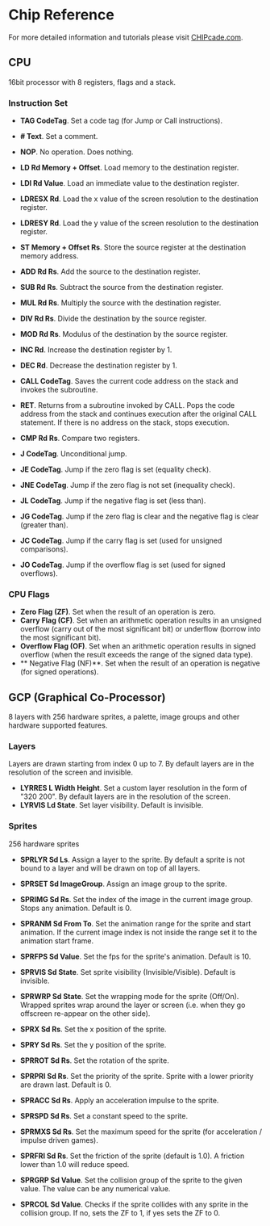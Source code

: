 # Chip Reference

For more detailed information and tutorials please visit [CHIPcade.com](https://chipcade.com).

## CPU

16bit processor with 8 registers, flags and a stack.

### Instruction Set

- **TAG CodeTag**. Set a code tag (for Jump or Call instructions).
- **# Text**. Set a comment.
- **NOP**. No operation. Does nothing.

- **LD Rd Memory + Offset**. Load memory to the destination register.
- **LDI Rd Value**. Load an immediate value to the destination register.
- **LDRESX Rd**. Load the x value of the screen resolution to the destination register.
- **LDRESY Rd**. Load the y value of the screen resolution to the destination register.
- **ST Memory + Offset Rs**. Store the source register at the destination memory address.

- **ADD Rd Rs**. Add the source to the destination register.
- **SUB Rd Rs**. Subtract the source from the destination register.
- **MUL Rd Rs**. Multiply the source with the destination register.
- **DIV Rd Rs**. Divide the destination by the source register.
- **MOD Rd Rs**. Modulus of the destination by the source register.

- **INC Rd**. Increase the destination register by 1.
- **DEC Rd**. Decrease the destination register by 1.

- **CALL CodeTag**. Saves the current code address on the stack and invokes the subroutine.
- **RET**. Returns from a subroutine invoked by CALL. Pops the code address from the stack and continues execution after the original CALL statement. If there is no address on the stack, stops execution.

- **CMP Rd Rs**. Compare two registers.
- **J CodeTag**. Unconditional jump.
- **JE CodeTag**. Jump if the zero flag is set (equality check).
- **JNE CodeTag**. Jump if the zero flag is not set (inequality check).
- **JL CodeTag**. Jump if the negative flag is set (less than).
- **JG CodeTag**. Jump if the zero flag is clear and the negative flag is clear (greater than).
- **JC CodeTag**. Jump if the carry flag is set (used for unsigned comparisons).
- **JO CodeTag**. Jump if the overflow flag is set (used for signed overflows).

### CPU Flags

- **Zero Flag (ZF)**. Set when the result of an operation is zero.
- **Carry Flag (CF)**. Set when an arithmetic operation results in an unsigned overflow (carry out of the most significant bit) or underflow (borrow into the most significant bit).
- **Overflow Flag (OF)**. Set when an arithmetic operation results in signed overflow (when the result exceeds the range of the signed data type).
- ** Negative Flag (NF)**. Set when the result of an operation is negative (for signed operations).

## GCP (Graphical Co-Processor)

8 layers with 256 hardware sprites, a palette, image groups and other hardware supported features.

### Layers

Layers are drawn starting from index 0 up to 7. By default layers are in the resolution of the screen and invisible.

- **LYRRES L Width Height**. Set a custom layer resolution in the form of "320 200". By default layers are in the resolution of the screen.
- **LYRVIS Ld State**. Set layer visibility. Default is invisible.

### Sprites

256 hardware sprites

- **SPRLYR Sd Ls**. Assign a layer to the sprite. By default a sprite is not bound to a layer and will be drawn on top of all layers.

- **SPRSET Sd ImageGroup**. Assign an image group to the sprite.
- **SPRIMG Sd Rs**. Set the index of the image in the current image group. Stops any animation. Default is 0.
- **SPRANM Sd From To**. Set the animation range for the sprite and start animation. If the current image index is not inside the range set it to the animation start frame.
- **SPRFPS Sd Value**. Set the fps for the sprite's animation. Default is 10.

- **SPRVIS Sd State**. Set sprite visibility (Invisible/Visible). Default is invisible.
- **SPRWRP Sd State**. Set the wrapping mode for the sprite (Off/On). Wrapped sprites wrap around the layer or screen (i.e. when they go offscreen re-appear on the other side).

- **SPRX Sd Rs**. Set the x position of the sprite.
- **SPRY Sd Rs**. Set the y position of the sprite.
- **SPRROT Sd Rs**. Set the rotation of the sprite.
- **SPRPRI Sd Rs**. Set the priority of the sprite. Sprite with a lower priority are drawn last. Default is 0.

- **SPRACC Sd Rs**. Apply an acceleration impulse to the sprite.
- **SPRSPD Sd Rs**. Set a constant speed to the sprite.
- **SPRMXS Sd Rs**. Set the maximum speed for the sprite (for acceleration / impulse driven games).
- **SPRFRI Sd Rs**. Set the friction of the sprite (default is 1.0). A friction lower than 1.0 will reduce speed.

- **SPRGRP Sd Value**. Set the collision group of the sprite to the given value. The value can be any numerical value.
- **SPRCOL Sd Value**. Checks if the sprite collides with any sprite in the collision group. If no, sets the ZF to 1, if yes sets the ZF to 0.
